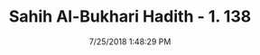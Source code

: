 ---
title        : "Sahih Al-Bukhari Hadith - 1. 138"
date         : 7/25/2018 1:48:29 PM
draft        : false
type         : "hadith"
layout       : "hadith"
BookCode     : "SHB"
VolumeNumber : "1"
HadithNumber : "138"
categories  :  ["Ablution-The superiority of ablution"]
tags  :  ["Nuam Al Mujmir"]
---
